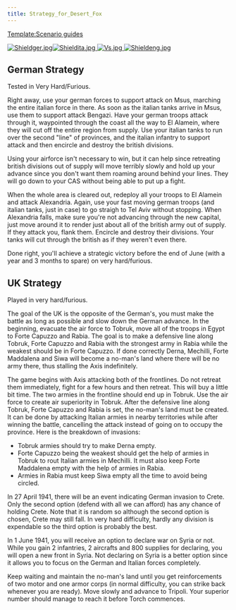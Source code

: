 ```yaml
---
title: Strategy_for_Desert_Fox
---
```


[Template:Scenario guides](/wiki/index.php?title=Template:Scenario_guides&action=edit&redlink=1 "Template:Scenario guides (page does not exist)")

[![Shieldger.jpg](/images/7/71/Shieldger.jpg)](/wiki/File:Shieldger.jpg)[![Shieldita.jpg](/images/2/23/Shieldita.jpg) ](/wiki/File:Shieldita.jpg)[![Vs.jpg](/images/9/93/Vs.jpg) ](/wiki/File:Vs.jpg)[![Shieldeng.jpg](/images/c/c2/Shieldeng.jpg)](/wiki/File:Shieldeng.jpg)

## German Strategy

Tested in Very Hard/Furious.

Right away, use your german forces to support attack on Msus, marching the entire italian force in there. As soon as the italian tanks arrive in Msus, use them to support attack Bengazi. Have your german troops attack through it, waypointed through the coast all the way to El Alamein, where they will cut off the entire region from supply. Use your italian tanks to run over the second "line" of provinces, and the italian infantry to support attack and then encircle and destroy the british divisions.

Using your airforce isn't necessary to win, but it can help since retreating british divisions out of supply will move terribly slowly and hold up your advance since you don't want them roaming around behind your lines. They will go down to your CAS without being able to put up a fight.

When the whole area is cleared out, redeploy all your troops to El Alamein and attack Alexandria. Again, use your fast moving german troops (and italian tanks, just in case) to go straigh to Tel Aviv without stopping. When Alexandria falls, make sure you're not advancing through the new capital, just move around it to render just about all of the british army out of supply. If they attack you, flank them. Encircle and destroy their divisions. Your tanks will cut through the british as if they weren't even there.

Done right, you'll achieve a strategic victory before the end of June (with a year and 3 months to spare) on very hard/furious.

## UK Strategy

Played in very hard/furious.

The goal of the UK is the opposite of the German's, you must make the battle as long as possible and slow down the German advance. In the beginning, evacuate the air force to Tobruk, move all of the troops in Egypt to Forte Capuzzo and Rabia. The goal is to make a defensive line along Tobruk, Forte Capuzzo and Rabia with the strongest army in Rabia while the weakest should be in Forte Capuzzo. If done correctly Derna, Mechilli, Forte Maddalena and Siwa will become a no-man's land where there will be no army there, thus stalling the Axis indefinitely.

The game begins with Axis attacking both of the frontlines. Do not retreat them immediately, fight for a few hours and then retreat. This will buy a little bit time. The two armies in the frontline should end up in Tobruk. Use the air force to create air superiority in Tobruk. After the defensive line along Tobruk, Forte Capuzzo and Rabia is set, the no-man's land must be created. It can be done by attacking Italian armies in nearby territories while after winning the battle, cancelling the attack instead of going on to occupy the province. Here is the breakdown of invasions:

- Tobruk armies should try to make Derna empty.
- Forte Capuzzo being the weakest should get the help of armies in Tobruk to rout Italian armies in Mechilli. It must also keep Forte Maddalena empty with the help of armies in Rabia.
- Armies in Rabia must keep Siwa empty all the time to avoid being circled.

In 27 April 1941, there will be an event indicating German invasion to Crete. Only the second option (defend with all we can afford) has any chance of holding Crete. Note that it is random so although the second option is chosen, Crete may still fall. In very hard difficulty, hardly any division is expendable so the third option is probably the best.

In 1 June 1941, you will receive an option to declare war on Syria or not. While you gain 2 infantries, 2 aircrafts and 800 supplies for declaring, you will open a new front in Syria. Not declaring on Syria is a better option since it allows you to focus on the German and Italian forces completely.

Keep waiting and maintain the no-man's land until you get reinforcements of two motor and one armor corps (in normal difficulty, you can strike back whenever you are ready). Move slowly and advance to Tripoli. Your superior number should manage to reach it before Torch commences.
